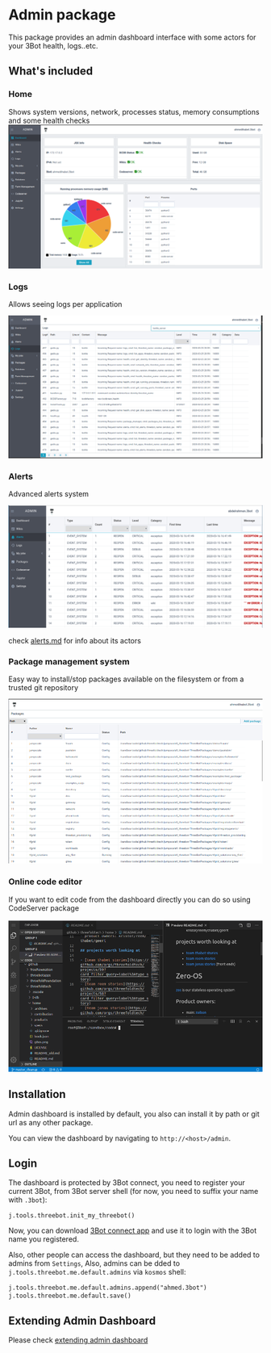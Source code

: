 # Admin package

This package provides an admin dashboard interface with some actors for your 3Bot health, logs..etc.

## What's included

### Home

Shows system versions, network, processes status, memory consumptions and some health checks
![images/dashboard.png](../images/dashboard.png)

### Logs
Allows seeing logs per application

![logs](../images/logs.png)


### Alerts
Advanced alerts system

![alerts](../images/alerts.png)

check [alerts.md](./alerts.md) for info about its actors
### Package management system
Easy way to install/stop packages available on the filesystem or from a trusted git repository

![packagemanager](../images/packagemanager.png)


### Online code editor

If you want to edit code from the dashboard directly you can do so using CodeServer package

![codeserver](../images/codeserverterminal.png)

## Installation

Admin dashboard is installed by default, you also can install it by path or git url as any other package.

You can view the dashboard by navigating to `http://<host>/admin`.

## Login

The dashboard is protected by 3Bot connect, you need to register your current 3Bot, from 3Bot server shell (for now, you need to suffix your name with `.3bot`):

```
j.tools.threebot.init_my_threebot()
```

Now, you can download [3Bot connect app](https://3bot.org/3bot.html) and use it to login with the 3Bot name you registered.

Also, other people can access the dashboard, but they need to be added to admins from `Settings`, Also, admins can be dded to `j.tools.threebot.me.default.admins` via `kosmos` shell:

```python3
j.tools.threebot.me.default.admins.append("ahmed.3bot")
j.tools.threebot.me.default.save()
```


## Extending Admin Dashboard

Please check [extending admin dashboard](./extending_admin.md)

